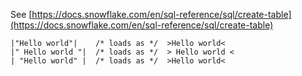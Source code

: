 See [https://docs.snowflake.com/en/sql-reference/sql/create-table](https://docs.snowflake.com/en/sql-reference/sql/create-table)
```
|"Hello world"|    /* loads as */  >Hello world<
|" Hello world "|  /* loads as */  > Hello world <
| "Hello world" |  /* loads as */  >Hello world<
```
